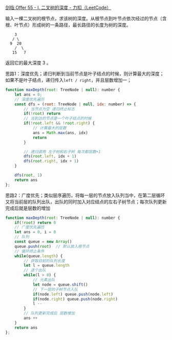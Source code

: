 [剑指 Offer 55 - I. 二叉树的深度 - 力扣（LeetCode）](https://leetcode.cn/problems/er-cha-shu-de-shen-du-lcof/)

输入一棵二叉树的根节点，求该树的深度。从根节点到叶节点依次经过的节点（含根、叶节点）形成树的一条路径，最长路径的长度为树的深度。

```
    3
   / \
  9  20
    /  \
   15   7
```

返回它的最大深度 3 。

思路1：深度优先；递归判断到当前节点是叶子结点的时候，则计算最大的深度；如果不是叶子结点，递归传入`left / right`，并且层数增加一；

```js
function maxDepth(root: TreeNode | null): number {
    let ans = 0;
    // 深度优先遍历
    const dfs = (root: TreeNode | null, idx: number) => {
        // 当节点为空 递归终止标志
        if(!root) return
        // 当到达的节点是一个叶子结点的时候
        if(!root.left && !root.right) {
            // 计算最大的层数
            ans = Math.max(ans, idx)
            return
        }

        // 递归调用 左子树和右子树 每次都层数+1
        dfs(root.left, idx + 1)
        dfs(root.right, idx + 1)
    }

    dfs(root, 1)
    return ans
};
```

思路2：广度优先；类似层序遍历，将每一层的节点放入队列当中，在第二层循环又将当前层的队列出队，出队的同时加入对应结点的左右子树节点；每次队列更新完成后就是层数的增加

```js
function maxDepth(root: TreeNode | null): number {
    if(!root) return 0
    // 广度优先遍历
    let ans = 0, i = 0
    // 队列
    const queue = new Array()
    queue.push(root)  // 默认放入根节点
    // 循环终止条件
    while(queue.length) {
      	// 获取目前的队列长度
        let l = queue.length
        // 逐个出队
        while(l > 0) {
          	// 元素出队
            let node = queue.shift()
            // 下一层的子树节点入队
            if(node.left) queue.push(node.left)
            if(node.right) queue.push(node.right)
            l --
        }
      	// 队列更新完成后 层数增加
        ans ++
    }
    return ans
};
```

